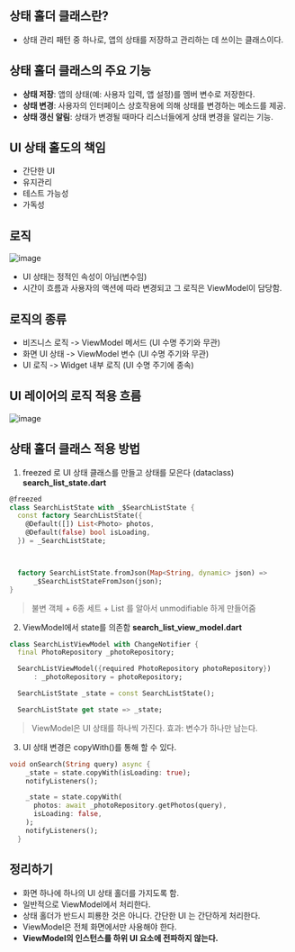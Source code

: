 ## 상태 홀더 클래스란?
- 상태 관리 패턴 중 하나로, 앱의 상태를 저장하고 관리하는 데 쓰이는 클래스이다.

## 상태 홀더 클래스의 주요 기능
- **상태 저장**: 앱의 상태(예: 사용자 입력, 앱 설정)를 멤버 변수로 저장한다.
- **상태 변경**: 사용자의 인터페이스 상호작용에 의해 상태를 변경하는 메소드를 제공.
- **상태 갱신 알림**: 상태가 변경될 때마다 리스너들에게 상태 변경을 알리는 기능.

## UI 상태 홀도의 책임
- 간단한 UI
- 유지관리
- 테스트 가능성
- 가독성

## 로직
![image](https://github.com/david-s-kim/TIL/assets/129301549/9f2b9c23-e9b1-413a-b9ff-ab0d4fd5db6c)
- UI 상태는 정적인 속성이 아님(변수임)
- 시간이 흐름과 사용자의 액션에 따라 변경되고 그 로직은 ViewModel이 담당함.

## 로직의 종류
- 비즈니스 로직 -> ViewModel 메서드 (UI 수명 주기와 무관)
- 화면 UI 상태 -> ViewModel 변수 (UI 수명 주기와 무관)
- UI 로직 -> Widget 내부 로직 (UI 수명 주기에 종속)

## UI 레이어의 로직 적용 흐름
![image](https://github.com/david-s-kim/TIL/assets/129301549/ff7298ea-d354-4592-b43d-a5263cafa079)

## 상태 홀더 클래스 적용 방법
1. freezed 로 UI 상태 클래스를 만들고 상태를 모은다 (dataclass)
**search_list_state.dart**
```dart
@freezed
class SearchListState with _$SearchListState {
  const factory SearchListState({
    @Default([]) List<Photo> photos,
    @Default(false) bool isLoading,
  }) = _SearchListState;



  factory SearchListState.fromJson(Map<String, dynamic> json) =>
      _$SearchListStateFromJson(json);
}
```

> 불변 객체 + 6종 세트 + List 를 알아서 unmodifiable 하게 만들어줌

2. ViewModel에서 state를 의존함
**search_list_view_model.dart**
```dart
class SearchListViewModel with ChangeNotifier {
  final PhotoRepository _photoRepository;

  SearchListViewModel({required PhotoRepository photoRepository})
      : _photoRepository = photoRepository;

  SearchListState _state = const SearchListState();

  SearchListState get state => _state;
```
>ViewModel은 UI 상태를 하나씩 가진다. 효과: 변수가 하나만 남는다.

3. UI 상태 변경은 copyWith()를 통해 할 수 있다.
```dart
void onSearch(String query) async {
    _state = state.copyWith(isLoading: true);
    notifyListeners();

    _state = state.copyWith(
      photos: await _photoRepository.getPhotos(query),
      isLoading: false,
    );
    notifyListeners();
  }
```

## 정리하기
- 화면 하나에 하나의 UI 상태 홀더를 가지도록 함.
- 일반적으로 ViewModel에서 처리한다.
- 상태 홀더가 반드시 피룡한 것은 아니다. 간단한 UI 는 간단하게 처리한다.
- ViewModel은 전체 화면에서만 사용해야 한다.
- **ViewModel의 인스턴스를 하위 UI 요소에 전파하지 않는다.**


